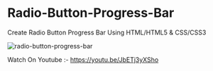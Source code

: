 # Radio-Button-Progress-Bar

Create Radio Button Progress Bar Using HTML/HTML5 &amp; CSS/CSS3

![radio-button-progress-bar](https://user-images.githubusercontent.com/26626045/49684077-652e6800-fa83-11e8-8ae9-2ac463b288af.jpg)

Watch On Youtube :- https://youtu.be/JbETj3yXSho


